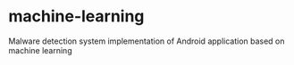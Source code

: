 # machine-learning
Malware detection system implementation of Android application based on machine learning
